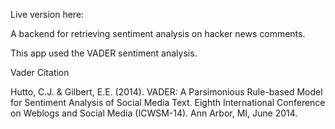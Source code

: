 Live version here: 

A backend for retrieving sentiment analysis on hacker news comments.


This app used the VADER sentiment analysis.

Vader Citation

Hutto, C.J. & Gilbert, E.E. (2014). VADER: A Parsimonious Rule-based Model for Sentiment Analysis of Social Media Text. Eighth International Conference on Weblogs and Social Media (ICWSM-14). Ann Arbor, MI, June 2014.
